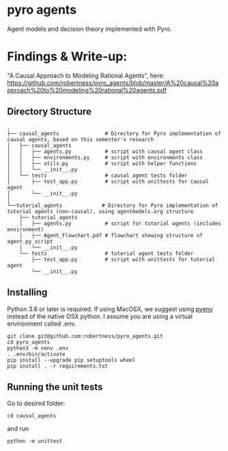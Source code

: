 # pyro agents
Agent models and decision theory implemented with Pyro. 

# Findings & Write-up:

"A Causal Approach to Modeling Rational Agents", here: https://github.com/robertness/pyro_agents/blob/master/A%20causal%20approach%20to%20modeling%20rational%20agents.pdf

## Directory Structure

```
.
├── causal_agents               # Directory for Pyro implementation of causal agents, based on this semester's research
│   ├── causal_agents           
│   │   ├── agents.py           # script with causal agent class
│   │   ├── environments.py     # script with environments class
│   │   ├── utils.py            # script with helper functions 
│   │   └── __init__.py         
│   └── tests                   # causal agent tests folder
│       ├── test_app.py         # script with unittests for causal agent
│       └── __init__.py         
│
└──tutorial_agents             # Directory for Pyro implementation of tutorial agents (non-causal), using agentmodels.org structure
    ├── tutorial_agents         
    │   ├── agents.py           # script for tutorial agents (includes environment)
    │   ├── Agent_Flowchart.pdf # flowchart showing structure of agent.py script
    │   └── __init__.py         
    └── tests                   # tutorial agent tests folder
        ├── test_app.py         # script with unittests for tutorial agent
        └── __init__.py        
```

## Installing

Python 3.6 or later is required. If using MacOSX, we suggest using [pyenv](https://github.com/pyenv/pyenv) instead of the native OSX python. I assume you are using a virtual environment called .env.

```
git clone git@github.com:robertness/pyro_agents.git
cd pyro_agents
python3 -m venv .env
. .env/bin/activate
pip install --upgrade pip setuptools wheel
pip install . -r requirements.txt
```

## Running the unit tests

Go to desired folder:
```
cd causal_agents
```

and run
```
python -m unittest
```
